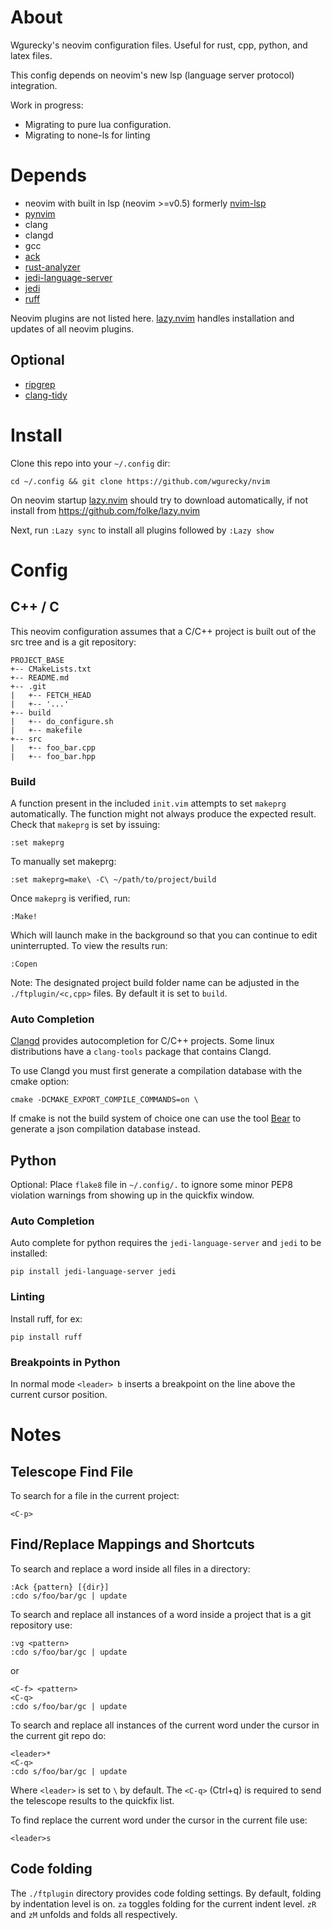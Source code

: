 About
=====

Wgurecky's neovim configuration files.  Useful for rust, cpp, python, and latex files.

This config depends on neovim's new lsp (language server protocol) integration.

Work in progress:

- Migrating to pure lua configuration.
- Migrating to none-ls for linting


Depends
=======

- neovim with built in lsp (neovim >=v0.5) formerly [nvim-lsp]
- [pynvim]
- clang
- clangd
- gcc
- [ack]
- [rust-analyzer]
- [jedi-language-server]
- [jedi]
- [ruff]

Neovim plugins are not listed here.  [lazy.nvim] handles installation and updates of all neovim plugins.

[lazy.nvim]: https://github.com/folke/lazy.nvim
[nvim-lsp]: https://github.com/neovim/nvim-lsp
[pynvim]: https://github.com/neovim/pynvim
[ack]: https://beyondgrep.com/
[jedi]: https://github.com/davidhalter/jedi
[ruff]: https://github.com/astral-sh/ruff
[jedi-language-server]: https://github.com/pappasam/jedi-language-server
[rust-analyzer]: https://rust-analyzer.github.io/

Optional
---------

- [ripgrep]
- [clang-tidy]

[ripgrep]: https://github.com/BurntSushi/ripgrep
[clang-tidy]: https://clang.llvm.org/extra/clang-tidy/


Install
=====

Clone this repo into your `~/.config` dir:

    cd ~/.config && git clone https://github.com/wgurecky/nvim

On neovim startup [lazy.nvim] should try to download automatically, if not install from https://github.com/folke/lazy.nvim

Next, run `:Lazy sync` to install all plugins followed by `:Lazy show`


Config
=======

C++ / C
-------

This neovim configuration assumes that a C/C++ project is built out of the src tree and is a git repository:

```
PROJECT_BASE
+-- CMakeLists.txt
+-- README.md
+-- .git
|   +-- FETCH_HEAD
|   +-- '...'
+-- build
|   +-- do_configure.sh
|   +-- makefile
+-- src
|   +-- foo_bar.cpp
|   +-- foo_bar.hpp
```

### Build

A function present in the included `init.vim` attempts to set `makeprg` automatically.  The function might not always produce the expected result.  Check that `makeprg` is set by issuing:

    :set makeprg

To manually set makeprg:

    :set makeprg=make\ -C\ ~/path/to/project/build

Once `makeprg` is verified, run:

    :Make!

Which will launch make in the background so that you can continue to edit uninterrupted.  To view the results run:

    :Copen

Note: The designated project build folder name can be adjusted in the `./ftplugin/<c,cpp>` files.  By default it is set to `build`.


### Auto Completion

[Clangd] provides autocompletion for C/C++ projects.  Some linux distributions have a `clang-tools` package that contains Clangd.

To use Clangd you must first generate a compilation database with the cmake option:

    cmake -DCMAKE_EXPORT_COMPILE_COMMANDS=on \

If cmake is not the build system of choice one can use the tool [Bear] to generate a json compilation database instead.

[Bear]: https://github.com/rizsotto/Bear
[Clangd]: https://clang.llvm.org/extra/clangd.html

Python
------

Optional:
Place `flake8` file in `~/.config/.` to ignore some minor PEP8 violation warnings from showing up in the quickfix window.

### Auto Completion

Auto complete for python requires the `jedi-language-server` and `jedi` to be installed:

    pip install jedi-language-server jedi

### Linting

Install ruff, for ex:

    pip install ruff

### Breakpoints in Python

In normal mode `<leader> b` inserts a breakpoint on the line above the current cursor position.


Notes
=====

Telescope Find File
--------------------

To search for a file in the current project:

    <C-p>

Find/Replace Mappings and Shortcuts
-----------------------------------

To search and replace a word inside all files in a directory:

    :Ack {pattern} [{dir}]
    :cdo s/foo/bar/gc | update

To search and replace all instances of a word inside a project that is a git repository use:

    :vg <pattern>
    :cdo s/foo/bar/gc | update
    
or

    <C-f> <pattern>
    <C-q>
    :cdo s/foo/bar/gc | update

To search and replace all instances of the current word under the cursor in the current git repo do:

    <leader>*
    <C-q>
    :cdo s/foo/bar/gc | update

Where `<leader>` is set to `\` by default.  The `<C-q>` (Ctrl+q) is required to send the telescope results to the quickfix list.

To find replace the current word under the cursor in the current file use:

    <leader>s

Code folding
------------

The `./ftplugin` directory provides code folding settings.
By default, folding by indentation level is on.  `za` toggles folding for the current indent level.  `zR` and `zM` unfolds and folds all respectively.
